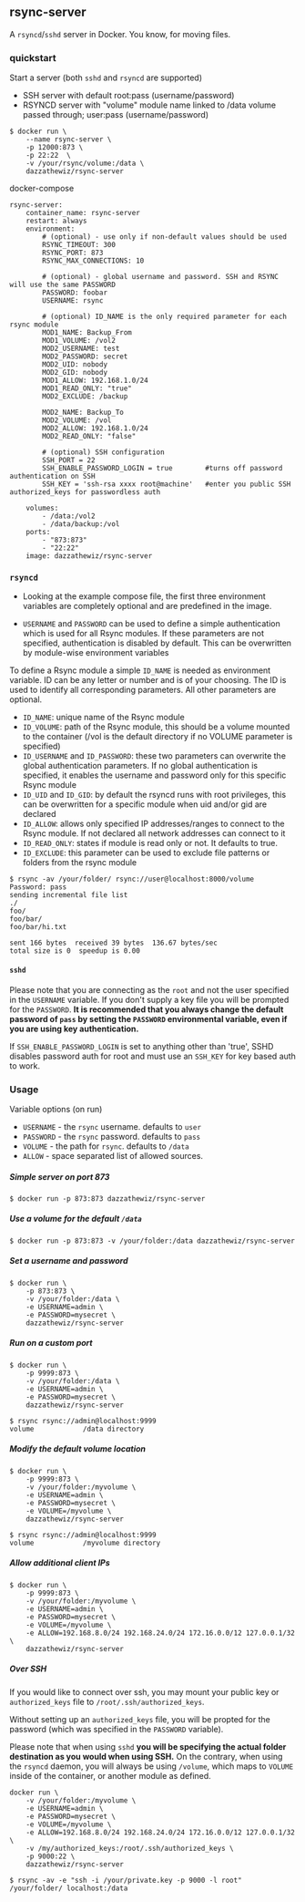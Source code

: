 ## rsync-server

A `rsyncd`/`sshd` server in Docker. You know, for moving files.


### quickstart

Start a server (both `sshd` and `rsyncd` are supported)
- SSH server with default root:pass (username/password)
- RSYNCD server with "volume" module name linked to /data volume passed through; user:pass (username/password)

```
$ docker run \ 
    --name rsync-server \
    -p 12000:873 \
    -p 22:22  \
    -v /your/rsync/volume:/data \
    dazzathewiz/rsync-server
```

docker-compose
```
rsync-server:
    container_name: rsync-server
    restart: always
    environment: 
        # (optional) - use only if non-default values should be used
        RSYNC_TIMEOUT: 300
        RSYNC_PORT: 873
        RSYNC_MAX_CONNECTIONS: 10

        # (optional) - global username and password. SSH and RSYNC will use the same PASSWORD
        PASSWORD: foobar
        USERNAME: rsync
        
        # (optional) ID_NAME is the only required parameter for each rsync module
        MOD1_NAME: Backup_From
        MOD1_VOLUME: /vol2
        MOD2_USERNAME: test
        MOD2_PASSWORD: secret
        MOD2_UID: nobody
        MOD2_GID: nobody
        MOD1_ALLOW: 192.168.1.0/24
        MOD1_READ_ONLY: "true"
        MOD2_EXCLUDE: /backup

        MOD2_NAME: Backup_To
        MOD2_VOLUME: /vol
        MOD2_ALLOW: 192.168.1.0/24
        MOD2_READ_ONLY: "false"

        # (optional) SSH configuration
        SSH_PORT = 22
        SSH_ENABLE_PASSWORD_LOGIN = true        #turns off password authentication on SSH
        SSH_KEY = 'ssh-rsa xxxx root@machine'   #enter you public SSH authorized_keys for passwordless auth

    volumes:
        - /data:/vol2
        - /data/backup:/vol
    ports:
        - "873:873"
        - "22:22"
    image: dazzathewiz/rsync-server
```

### `rsyncd`

- Looking at the example compose file, the first three environment variables are completely optional and are predefined in the image.

- `USERNAME` and `PASSWORD` can be used to define a simple authentication which is used for all Rsync modules. If these parameters are not specified, authentication is disabled by default. This can be overwritten by module-wise environment variables

To define a Rsync module a simple `ID_NAME` is needed as environment variable. ID can be any letter or number and is of your choosing. The ID is used to identify all corresponding parameters. All other parameters are optional.

- `ID_NAME`: unique name of the Rsync module
- `ID_VOLUME`: path of the Rsync module, this should be a volume mounted to the container (/vol is the default directory if no VOLUME parameter is specified)
- `ID_USERNAME` and `ID_PASSWORD`: these two parameters can overwrite the global authentication parameters. If no global authentication is specified, it enables the username and password only for this specific Rsync module
- `ID_UID` and `ID_GID`: by default the rsyncd runs with root privileges, this can be overwritten for a specific module when uid and/or gid are declared
- `ID_ALLOW`: allows only specified IP addresses/ranges to connect to the Rsync module. If not declared all network addresses can connect to it
- `ID_READ_ONLY`: states if module is read only or not. It defaults to true.
- `ID_EXCLUDE`: this parameter can be used to exclude file patterns or folders from the rsync module

```
$ rsync -av /your/folder/ rsync://user@localhost:8000/volume
Password: pass
sending incremental file list
./
foo/
foo/bar/
foo/bar/hi.txt

sent 166 bytes  received 39 bytes  136.67 bytes/sec
total size is 0  speedup is 0.00
```


#### `sshd`

Please note that you are connecting as the `root` and not the user specified in
the `USERNAME` variable. If you don't supply a key file you will be prompted
for the `PASSWORD`. **It is recommended that you always change the default password of `pass` by setting the `PASSWORD` environmental variable, even if you are using key authentication.**

If `SSH_ENABLE_PASSWORD_LOGIN` is set to anything other than 'true', SSHD disables password auth for root and must use an `SSH_KEY` for key based auth to work.



### Usage

Variable options (on run)

* `USERNAME` - the `rsync` username. defaults to `user`
* `PASSWORD` - the `rsync` password. defaults to `pass`
* `VOLUME`   - the path for `rsync`. defaults to `/data`
* `ALLOW`    - space separated list of allowed sources.


##### Simple server on port 873

```
$ docker run -p 873:873 dazzathewiz/rsync-server
```


##### Use a volume for the default `/data`

```
$ docker run -p 873:873 -v /your/folder:/data dazzathewiz/rsync-server
```

##### Set a username and password

```
$ docker run \
    -p 873:873 \
    -v /your/folder:/data \
    -e USERNAME=admin \
    -e PASSWORD=mysecret \
    dazzathewiz/rsync-server
```

##### Run on a custom port

```
$ docker run \
    -p 9999:873 \
    -v /your/folder:/data \
    -e USERNAME=admin \
    -e PASSWORD=mysecret \
    dazzathewiz/rsync-server
```

```
$ rsync rsync://admin@localhost:9999
volume            /data directory
```


##### Modify the default volume location

```
$ docker run \
    -p 9999:873 \
    -v /your/folder:/myvolume \
    -e USERNAME=admin \
    -e PASSWORD=mysecret \
    -e VOLUME=/myvolume \
    dazzathewiz/rsync-server
```

```
$ rsync rsync://admin@localhost:9999
volume            /myvolume directory
```

##### Allow additional client IPs

```
$ docker run \
    -p 9999:873 \
    -v /your/folder:/myvolume \
    -e USERNAME=admin \
    -e PASSWORD=mysecret \
    -e VOLUME=/myvolume \
    -e ALLOW=192.168.8.0/24 192.168.24.0/24 172.16.0.0/12 127.0.0.1/32 \
    dazzathewiz/rsync-server
```


##### Over SSH

If you would like to connect over ssh, you may mount your public key or
`authorized_keys` file to `/root/.ssh/authorized_keys`.

Without setting up an `authorized_keys` file, you will be propted for the
password (which was specified in the `PASSWORD` variable).

Please note that when using `sshd` **you will be specifying the actual folder
destination as you would when using SSH.** On the contrary, when using the
`rsyncd` daemon, you will always be using `/volume`, which maps to `VOLUME`
inside of the container, or another module as defined.

```
docker run \
    -v /your/folder:/myvolume \
    -e USERNAME=admin \
    -e PASSWORD=mysecret \
    -e VOLUME=/myvolume \
    -e ALLOW=192.168.8.0/24 192.168.24.0/24 172.16.0.0/12 127.0.0.1/32 \
    -v /my/authorized_keys:/root/.ssh/authorized_keys \
    -p 9000:22 \
    dazzathewiz/rsync-server
```

```
$ rsync -av -e "ssh -i /your/private.key -p 9000 -l root" /your/folder/ localhost:/data
```
